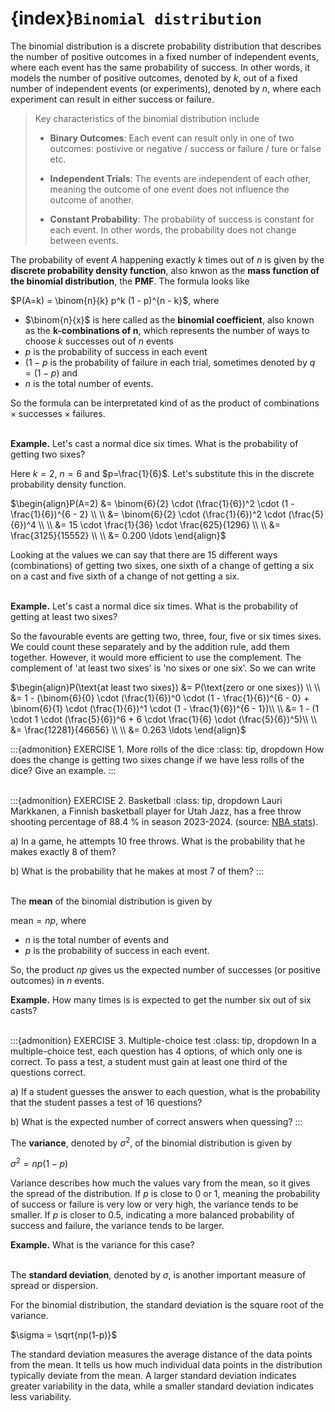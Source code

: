 # {index}`Binomial distribution`
The binomial distribution is a discrete probability distribution that describes the number of positive outcomes in a fixed number of independent events, where each event has the same probability of success. In other words, it models the number of positive outcomes, denoted by $k$, out of a fixed number of independent events (or experiments), denoted by $n$, where each experiment can result in either success or failure.

> Key characteristics of the binomial distribution include
>
> - **Binary Outcomes**: Each event can result only in one of two outcomes: postivive or negative / success or failure / ture or false etc.
>
> - **Independent Trials**: The events are independent of each other, meaning the outcome of one event does not influence the outcome of another.
>
> - **Constant Probability**: The probability of success is constant for each event. In other words, the probability does not change between events.

The probability of event $A$ happening exactly $k$ times out of $n$ is given by the **discrete probability density function**, also knwon as the **mass function of the binomial distribution**, the **PMF**. The formula looks like

$P(A=k) = \binom{n}{k} p^k (1 - p)^{n - k}$, where

- $\binom{n}{x}$ is here called as the **binomial coefficient**, also known as the **k-combinations of n**, which represents the number of ways to choose $k$ successes out of $n$ events
- $p$ is the probability of success in each event
- $(1 - p$ is the probability of failure in each trial, sometimes denoted by $q = (1 - p)$ and
- $n$ is the total number of events.

So the formula can be interpretated kind of as the product of $\text{combinations} \times \text{successes} \times \text{failures}$.
<br></br>

**Example.** Let's cast a normal dice six times. What is the probability of getting two sixes?

Here $k=2$, $n=6$ and $p=\frac{1}{6}$. Let's substitute this in the discrete probability density function.

$\begin{align}P(A=2) &= \binom{6}{2} \cdot (\frac{1}{6})^2 \cdot (1 - \frac{1}{6})^{6 - 2} \\ \\
&= \binom{6}{2} \cdot (\frac{1}{6})^2 \cdot (\frac{5}{6})^4 \\ \\
&= 15 \cdot \frac{1}{36} \cdot \frac{625}{1296} \\ \\
&= \frac{3125}{15552} \\ \\
&= 0.200 \ldots \end{align}$

Looking at the values we can say that there are 15 different ways (combinations) of getting two sixes, one sixth of a change of getting a six on a cast and five sixth of a change of not getting a six.
<br></br>

**Example.** Let's cast a normal dice six times. What is the probability of getting at least two sixes?

So the favourable events are getting two, three, four, five or six times sixes. We could count these separately and by the addition rule, add them together. However, it would more efficient to use the complement. The complement of 'at least two sixes' is 'no sixes or one six'. So we can write

$\begin{align}P(\text{at least two sixes}) &= P(\text{zero or one sixes}) \\ \\
&= 1 - (\binom{6}{0} \cdot (\frac{1}{6})^0 \cdot (1 - \frac{1}{6})^{6 - 0} + \binom{6}{1} \cdot (\frac{1}{6})^1 \cdot (1 - \frac{1}{6})^{6 - 1})\\ \\
&= 1 - (1 \cdot 1 \cdot (\frac{5}{6})^6 + 6 \cdot \frac{1}{6} \cdot (\frac{5}{6})^5)\\ \\
&= \frac{12281}{46656} \\ \\
&= 0.263 \ldots \end{align}$

:::{admonition} EXERCISE 1. More rolls of the dice
:class: tip, dropdown
How does the change is getting two sixes change if we have less rolls of the dice? Give an example.
:::
<br></br>

:::{admonition} EXERCISE 2. Basketball
:class: tip, dropdown
Lauri Markkanen, a Finnish basketball player for Utah Jazz, has a free throw shooting percentage of 88.4 % in season 2023-2024. (source: <a href="https://www.nba.com/stats/player/1628374" target="_blank">NBA stats</a>).

a) In a game, he attempts 10 free throws. What is the probability that he makes exactly 8 of them?

b) What is the probability that he makes at most 7 of them?
:::
<br></br>

The **mean** of the binomial distribution is given by

$\text{mean} = np$, where

- $n$ is the total number of events and
- $p$ is the probability of success in each event.

So, the product $np$ gives us the expected number of successes (or positive outcomes) in $n$ events.

**Example.** How many times is is expected to get the number six out of six casts?
<br></br>

:::{admonition} EXERCISE 3. Multiple-choice test
:class: tip, dropdown
In a multiple-choice test, each question has 4 options, of which only one is correct. To pass a test, a student must gain at least one third of the questions correct.

a) If a student guesses the answer to each question, what is the probability that the student passes a test of 16 questions?

b) What is the expected number of correct answers when quessing?
:::

The **variance**, denoted by $\sigma^2$, of the binomial distribution is given by

$\sigma^2 = np(1 - p)$

Variance describes how much the values vary from the mean, so it gives the spread of the distribution. If $p$ is close to 0 or 1, meaning the probability of success or failure is very low or very high, the variance tends to be smaller. If $p$ is closer to 0.5, indicating a more balanced probability of success and failure, the variance tends to be larger.

**Example.** What is the variance for this case?
<br></br>

The **standard deviation**, denoted by $\sigma$, is another important measure of spread or dispersion. 

For the binomial distribution, the standard deviation is the square root of the variance.

$\sigma = \sqrt{np(1-p)}$

The standard deviation measures the average distance of the data points from the mean. It tells us how much individual data points in the distribution typically deviate from the mean. A larger standard deviation indicates greater variability in the data, while a smaller standard deviation indicates less variability.